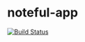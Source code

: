 # noteful-app
[![Build Status](https://travis-ci.org/thinkful-ei19/jacob-noteful-v1.svg?branch=master)](https://travis-ci.org/thinkful-ei19/jacob-noteful-v1)